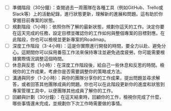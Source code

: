- [ ] 準備階段（30分鐘）：查閱過去一周團隊在各種工具（例如GitHub、Trello或Slack等）上的活動紀錄，進行狀態更新，理解新的進展和問題。這有助於你掌握目前專案的狀態。
- [ ] 規劃階段（1小時）：依照你所了解的最新狀態，規劃你這天的工作。決定你要在這天完成的任務，設定目標並確認你的工作如何與整個專案的目標對應。在此階段，你也可以檢視並更新專案的Roadmap。
- [ ] 深度工作階段（3-4小時）：這是你實際進行開發的時間，要全力以赴、避免分心。這期間你可以採用番茄工作法來保持專注並避免過度疲勞。你可能需要根據實際情況調整這個時間。
- [ ] 休息與反思（1小時）：在深度工作階段後，給自己一些休息和反思的時間。檢視你的工作成果，考慮你是否需要調整你的策略或方法。
- [ ] 溝通與同步（1-2小時）：與你的團隊分享你的工作成果，提出問題並尋求解答，或者回答其他團隊成員的問題。你也可以在此階段更新你的進度和狀態到專案管理工具中，以便團隊其他成員了解你的工作。
- [ ] 回顧與計劃（30分鐘）：在這天結束時，回顧你的工作，檢視你完成了什麼，哪些事情還未完成，並規劃你下次工作時需要做的事情。